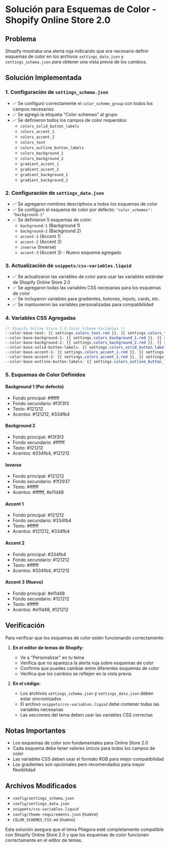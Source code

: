 # Solución para Esquemas de Color - Shopify Online Store 2.0

## Problema
Shopify mostraba una alerta roja indicando que era necesario definir esquemas de color en los archivos `settings_data.json` y `settings_schema.json` para obtener una vista previa de los cambios.

## Solución Implementada

### 1. Configuración de `settings_schema.json`
- ✅ Se configuró correctamente el `color_scheme_group` con todos los campos necesarios
- ✅ Se agregó la etiqueta "Color schemes" al grupo
- ✅ Se definieron todos los campos de color requeridos:
  - `colors_solid_button_labels`
  - `colors_accent_1`
  - `colors_accent_2`
  - `colors_text`
  - `colors_outline_button_labels`
  - `colors_background_1`
  - `colors_background_2`
  - `gradient_accent_1`
  - `gradient_accent_2`
  - `gradient_background_1`
  - `gradient_background_2`

### 2. Configuración de `settings_data.json`
- ✅ Se agregaron nombres descriptivos a todos los esquemas de color
- ✅ Se configuró el esquema de color por defecto: `"color_schemes": "background-1"`
- ✅ Se definieron 5 esquemas de color:
  - `background-1` (Background 1)
  - `background-2` (Background 2)
  - `accent-1` (Accent 1)
  - `accent-2` (Accent 2)
  - `inverse` (Inverse)
  - `accent-3` (Accent 3) - Nuevo esquema agregado

### 3. Actualización de `snippets/css-variables.liquid`
- ✅ Se actualizaron las variables de color para usar las variables estándar de Shopify Online Store 2.0
- ✅ Se agregaron todas las variables CSS necesarias para los esquemas de color
- ✅ Se incluyeron variables para gradientes, botones, inputs, cards, etc.
- ✅ Se mantuvieron las variables personalizadas para compatibilidad

### 4. Variables CSS Agregadas
```css
/* Shopify Online Store 2.0 Color Scheme Variables */
--color-base-text: {{ settings.colors_text.red }}, {{ settings.colors_text.green }}, {{ settings.colors_text.blue }};
--color-base-background-1: {{ settings.colors_background_1.red }}, {{ settings.colors_background_1.green }}, {{ settings.colors_background_1.blue }};
--color-base-background-2: {{ settings.colors_background_2.red }}, {{ settings.colors_background_2.green }}, {{ settings.colors_background_2.blue }};
--color-base-solid-button-labels: {{ settings.colors_solid_button_labels.red }}, {{ settings.colors_solid_button_labels.green }}, {{ settings.colors_solid_button_labels.blue }};
--color-base-accent-1: {{ settings.colors_accent_1.red }}, {{ settings.colors_accent_1.green }}, {{ settings.colors_accent_1.blue }};
--color-base-accent-2: {{ settings.colors_accent_2.red }}, {{ settings.colors_accent_2.green }}, {{ settings.colors_accent_2.blue }};
--color-base-outline-button-labels: {{ settings.colors_outline_button_labels.red }}, {{ settings.colors_outline_button_labels.green }}, {{ settings.colors_outline_button_labels.blue }};
```

### 5. Esquemas de Color Definidos

#### Background 1 (Por defecto)
- Fondo principal: #ffffff
- Fondo secundario: #f3f3f3
- Texto: #121212
- Acentos: #121212, #334fb4

#### Background 2
- Fondo principal: #f3f3f3
- Fondo secundario: #ffffff
- Texto: #121212
- Acentos: #334fb4, #121212

#### Inverse
- Fondo principal: #121212
- Fondo secundario: #1f2937
- Texto: #ffffff
- Acentos: #ffffff, #e11d48

#### Accent 1
- Fondo principal: #121212
- Fondo secundario: #334fb4
- Texto: #ffffff
- Acentos: #121212, #334fb4

#### Accent 2
- Fondo principal: #334fb4
- Fondo secundario: #121212
- Texto: #ffffff
- Acentos: #334fb4, #121212

#### Accent 3 (Nuevo)
- Fondo principal: #e11d48
- Fondo secundario: #121212
- Texto: #ffffff
- Acentos: #e11d48, #121212

## Verificación
Para verificar que los esquemas de color estén funcionando correctamente:

1. **En el editor de temas de Shopify:**
   - Ve a "Personalizar" en tu tema
   - Verifica que no aparezca la alerta roja sobre esquemas de color
   - Confirma que puedes cambiar entre diferentes esquemas de color
   - Verifica que los cambios se reflejen en la vista previa

2. **En el código:**
   - Los archivos `settings_schema.json` y `settings_data.json` deben estar sincronizados
   - El archivo `snippets/css-variables.liquid` debe contener todas las variables necesarias
   - Las secciones del tema deben usar las variables CSS correctas

## Notas Importantes
- Los esquemas de color son fundamentales para Online Store 2.0
- Cada esquema debe tener valores únicos para todos los campos de color
- Las variables CSS deben usar el formato RGB para mejor compatibilidad
- Los gradientes son opcionales pero recomendados para mayor flexibilidad

## Archivos Modificados
- `config/settings_schema.json`
- `config/settings_data.json`
- `snippets/css-variables.liquid`
- `config/theme-requirements.json` (nuevo)
- `COLOR_SCHEMES_FIX.md` (nuevo)

Esta solución asegura que el tema Pitagora esté completamente compatible con Shopify Online Store 2.0 y que los esquemas de color funcionen correctamente en el editor de temas. 